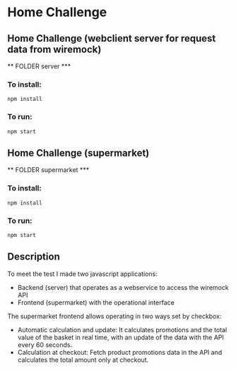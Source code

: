 # Home Challenge


## Home Challenge (webclient server for request data from wiremock) 

** FOLDER server ***

### To install:

    npm install

### To run:

    npm start
	

## Home Challenge (supermarket)

** FOLDER supermarket ***

### To install:

    npm install

### To run:

    npm start
	
## Description 

To meet the test I made two javascript applications:
- Backend (server) that operates as a webservice to access the wiremock API
- Frontend (supermarket) with the operational interface

The supermarket frontend allows operating in two ways set by checkbox:
- Automatic calculation and update: It calculates promotions and the total value of the basket in real time, with an update of the data with the API every 60 seconds.
- Calculation at checkout: Fetch product promotions data in the API and calculates the total amount only at checkout.

